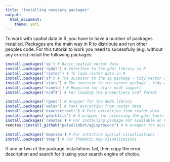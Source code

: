 ```yaml
---
title: "Installing necesary packages"
output: 
  html_document: 
    theme: yeti
---
```


To work with spatial data in R, you have to have a number of packages installed. Packages are the main way in R to distribute and run other peoples code.
For this tutorial to work you need to sucessfully (e.g. without any errors) install the following packages:


```r
install.packages('sp') # Basic spatial vector data
install.packages('rgdal') # Interface to the gdal library in R
install.packages('raster') # To load raster data in R
install.packages('sf') # The sucessor to the sp package - tidy vector data
install.packages('stars') # The sucessor to the raster package - tidy raster data
install.packages('ncmeta') # Required for stars ncdf support
install.packages('ncdf4') # For loading the propertiary ncdf format

install.packages('rgeos') # Wrapper for the GEOS library
install.packages('velox') # Fast extraction from raster data 
install.packages('exactextractr') # Fast extraction from raster data 
install.packages('gdalUtils') # A wrapper for accessing the gdal tools within R 
install.packages('remotes') # For installing package not available on CRAN, but github only
remotes::install_github("paleolimbot/qgisprocess") # A wrapper for accessing qgis functions within R (requires QGIS to be installed)

install.packages('mapview') # For intactive spatial visualizations
install.packages('tmap') # For thematic map visualizations
```

If one or two of the package installations fail, then copy the error description and search for it using your search engine of choice.
